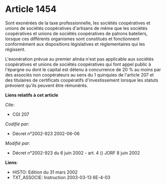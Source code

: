 # Article 1454

Sont exonérées de la taxe professionnelle, les sociétés coopératives et unions de sociétés coopératives d'artisans de même
que les sociétés coopératives et unions de sociétés coopératives de patrons bateliers, lorsque ces différents organismes sont
constitués et fonctionnent conformément aux dispositions législatives et réglementaires qui les régissent.

L'exonération prévue au premier alinéa n'est pas applicable aux sociétés coopératives et unions de sociétés coopératives qui
font appel public à l'épargne ou dont le capital est détenu à concurrence de 20 % au moins par des associés non coopérateurs
au sens du 1 quinquies de l'article 207 et des titulaires de certificats coopératifs d'investissement lorsque les statuts
prévoient qu'ils peuvent être rémunérés.

**Liens relatifs à cet article**

_Cite_:

  - CGI 207

_Codifié par_:

  - Décret n°2002-923 2002-06-06

_Modifié par_:

  - Décret n°2002-923 du 6 juin 2002 - art. 4 () JORF 8 juin 2002

**Liens**:

  - HISTO: Edition du 31 mars 2002
  - TXT_ASSOCIE: Instruction 2003-03-13 6E-4-03

